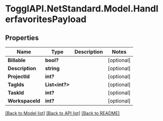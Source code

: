 # TogglAPI.NetStandard.Model.HandlerfavoritesPayload
## Properties

Name | Type | Description | Notes
------------ | ------------- | ------------- | -------------
**Billable** | **bool?** |  | [optional] 
**Description** | **string** |  | [optional] 
**ProjectId** | **int?** |  | [optional] 
**TagIds** | **List&lt;int?&gt;** |  | [optional] 
**TaskId** | **int?** |  | [optional] 
**WorkspaceId** | **int?** |  | [optional] 

[[Back to Model list]](../README.md#documentation-for-models) [[Back to API list]](../README.md#documentation-for-api-endpoints) [[Back to README]](../README.md)

